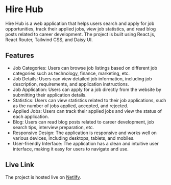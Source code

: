 # Hire Hub

Hire Hub is a web application that helps users search and apply for job opportunities, track their applied jobs, view job statistics, and read blog posts related to career development. The project is built using React.js, React Router, Tailwind CSS, and Daisy UI.

## Features

- Job Categories: Users can browse job listings based on different job categories such as technology, finance, marketing, etc.
- Job Details: Users can view detailed job information, including job description, requirements, and application instructions.
- Job Application: Users can apply for a job directly from the website by submitting their application details.
- Statistics: Users can view statistics related to their job applications, such as the number of jobs applied, accepted, and rejected.
- Applied Jobs: Users can track their applied jobs and view the status of each application.
- Blog: Users can read blog posts related to career development, job search tips, interview preparation, etc.
- Responsive Design: The application is responsive and works well on various devices, including desktops, tablets, and mobiles.
- User-friendly Interface: The application has a clean and intuitive user interface, making it easy for users to navigate and use.

## Live Link

The project is hosted live on [Netlify](https://soft-bubblegum-302020.netlify.app/).